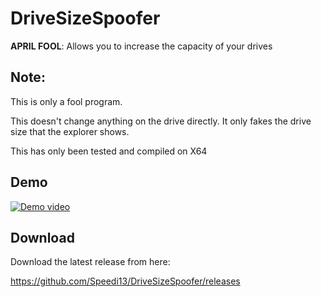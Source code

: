 # DriveSizeSpoofer
**APRIL FOOL**: Allows you to increase the capacity of your drives

## Note:
This is only a fool program.

This doesn't change anything on the drive directly. It only fakes the drive size that the explorer shows.

This has only been tested and compiled on X64
      
## Demo
[![Demo video](https://j.gifs.com/MQ1xlA.gif)](https://www.youtube.com/watch?v=GeD54p6O6K0)

## Download

Download the latest release from here:

https://github.com/Speedi13/DriveSizeSpoofer/releases
